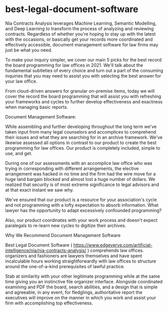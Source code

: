 # best-legal-document-software
Nia Contracts Analysis leverages Machine Learning, Semantic Modelling, and Deep Learning to transform the process of analyzing and reviewing contracts.
Regardless of whether you're hoping to stay up with the latest with the occasions, or basically get your records more coordinated and effectively accessible, document management software for law firms may just be what you need.

To make your inquiry simpler, we cover our main 5 picks for the best record the board programming for law offices in 2021. We'll talk about the fundamental subtleties of every choice and turn out a part of the consuming inquiries that you may need to assist you with selecting the best answer for your law office. 

From cloud-driven answers for granular on-premise items, today we will cover the record the board programming that will assist you with refreshing your frameworks and cycles to further develop effectiveness and exactness when managing basic reports. 

Document Management Software: 

While assembling and further developing throughout the long term we've taken input from many legal counselors and accomplices to comprehend their issues and what they are searching for in an archive framework. We've likewise assessed all options in contrast to our product to create the best programming for law offices. Our product is completely included, simple to use, and get. 

During one of our assessments with an accomplice law office who was trying in corresponding with different arrangements, the elective arrangement was hacked in no time and the firm had the wire move for a huge land bargain blocked and almost lost a huge number of dollars. We realized that security is of most extreme significance to legal advisors and at that exact instant we saw why. 

We've ensured that our product is a resource for your association's cycle and not programming with a lofty expectation to absorb information. What lawyer has the opportunity to adapt excessively confounded programming? 

Also, our product coordinates with your work process and doesn't expect paralegals to re-learn new cycles to digitize their archives. 

Why We Recommend Document Management Software

Best Legal Document Software ( https://www.edgeverve.com/artificial-intelligence/nia/nia-contracts-analysis/
) comprehends law offices. organizers and fashioners are lawyers themselves and have spent incalculable hours working straightforwardly with law offices to structure around the one-of-a-kind prerequisites of lawful practice. 

Stab at similarity with your other legitimate programming while at the same time giving you an instinctive file organizer interface. Alongside coordinated examining and PDF the board, search abilities, and a design that is simple and agreeable, in any event, for fledglings, authoritative report the executives will improve on the manner in which you work and assist your firm with accomplishing top effectiveness.
